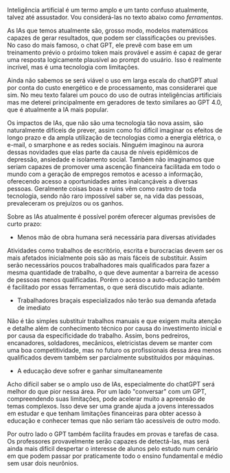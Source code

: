 Inteligência artificial é um termo amplo e um tanto confuso atualmente, talvez até assustador. Vou considerá-las no texto abaixo como *ferramentas*.

As IAs que temos atualmente são, grosso modo, modelos matemáticos capazes de gerar resultados, que podem ser classificações ou previsões. No caso do mais famoso, o chat GPT, ele prevê com base em um treinamento prévio o próximo token mais provável e assim é capaz de gerar uma resposta logicamente plausível ao prompt do usuário. Isso é realmente incrível, mas é uma tecnologia com limitações. 

Ainda não sabemos se será viável o uso em larga escala do chatGPT atual por conta do custo energético e de processamento, mas considerarei que sim. No meu texto falarei um pouco do uso de outras inteligências artificiais mas me deterei principalmente em geradores de texto similares ao GPT 4.0, que é atualmente a IA mais popular.

Os impactos de IAs, que não são uma tecnologia tão nova assim, são naturalmente difíceis de prever, assim como foi difícil imaginar os efeitos de longo prazo e da ampla utilização de tecnologias como a energia elétrica, o e-mail, o smarphone e as redes sociais. Ninguém imaginou na aurora dessas novidades que elas parte da causa de níveis epidêmicos de depressão, ansiedade e isolamento social. Também não imaginamos que seriam capazes de promover uma ascenção financeira facilitada em todo o mundo com a geração de empregos remotos e acesso a informação, oferecendo acesso a oportunidades antes inalcançáveis a diversas pessoas. Geralmente coisas boas e ruins vêm como rastro de toda tecnologia, sendo não raro impossível saber se, na vida das pessoas, prevaleceram os prejuízos ou os ganhos.

Sobre as IAs atualmente é possível porém oferecer algumas previsões de curto prazo:

- Menos mão de obra humana será necessária para diversas atividades

Atividades como trabalhos de escritório, escrita e burocracias devem ser os mais afetados inicialmente pois são as mais fáceis de substituir. Assim serão necessários poucos trabalhadores mais qualificados para fazer a mesma quantidade de trabalho, o que deve aumentar a barreira de acesso de pessoas menos qualificadas. Porém o acesso a auto-educação também é facilitado por essas ferramentas, o que será discutido mais adiante.

- Trabalhadores braçais especializados não terão sua demanda afetada de imediato

Não é tão simples substituir trabalhos manuais e que exigem muita atenção e detalhe além de conhecimento técnico por causa do investimento inicial e por causa da especificidade do trabalho. Assim, bons pedreiros, encanadores, soldadores, mecânicos, eletricistas devem se manter com uma boa competitividade, mas no futuro os profissionais dessa área menos qualificados devem também ser parcialmente substituídos por máquinas.

- A educação deve sofrer e ganhar simultaneamente

Acho difícil saber se o amplo uso de IAs, especialmente do chatGPT será melhor do que pior nessa área. Por um lado "conversar" com um GPT, compreendendo suas limitações, pode acelerar muito a apreensão de temas complexos. Isso deve ser uma grande ajuda a jovens interessados em estudar e que tenham limitações financeiras para obter acesso à educação e conhecer temas que não seriam tão acessíveis de outro modo.

Por outro lado o GPT também facilita fraudes em provas e tarefas de casa. Os professores provavelmente serão capazes de detectá-las, mas será ainda mais difícil despertar o interesse de alunos pelo estudo num cenário em que podem passar por praticamente todo o ensino fundamental e médio sem usar dois neurônios.